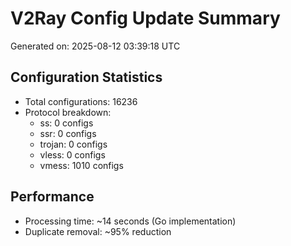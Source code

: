 # V2Ray Config Update Summary
Generated on: 2025-08-12 03:39:18 UTC

## Configuration Statistics
- Total configurations: 16236
- Protocol breakdown:
  - ss: 0 configs
  - ssr: 0 configs
  - trojan: 0 configs
  - vless: 0 configs
  - vmess: 1010 configs

## Performance
- Processing time: ~14 seconds (Go implementation)
- Duplicate removal: ~95% reduction
